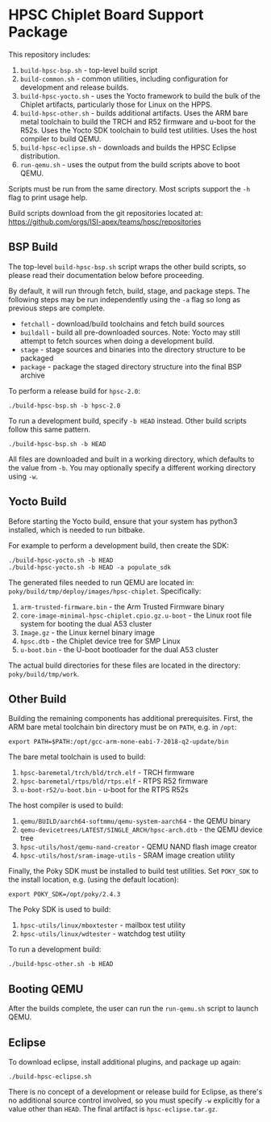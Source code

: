 HPSC Chiplet Board Support Package
==================================

This repository includes:

1. `build-hpsc-bsp.sh` - top-level build script
1. `build-common.sh` - common utilities, including configuration for development and release builds.
1. `build-hpsc-yocto.sh` - uses the Yocto framework to build the bulk of the Chiplet artifacts, particularly those for Linux on the HPPS.
1. `build-hpsc-other.sh` - builds additional artifacts.
Uses the ARM bare metal toolchain to build the TRCH and R52 firmware and u-boot for the R52s.
Uses the Yocto SDK toolchain to build test utilities.
Uses the host compiler to build QEMU.
1. `build-hpsc-eclipse.sh` - downloads and builds the HPSC Eclipse distribution.
1. `run-qemu.sh` - uses the output from the build scripts above to boot QEMU.

Scripts must be run from the same directory.
Most scripts support the `-h` flag to print usage help.

Build scripts download from the git repositories located at:
https://github.com/orgs/ISI-apex/teams/hpsc/repositories

BSP Build
---------

The top-level `build-hpsc-bsp.sh` script wraps the other build scripts, so please read their documentation below before proceeding.

By default, it will run through fetch, build, stage, and package steps.
The following steps may be run independently using the `-a` flag so long as previous steps are complete.

* `fetchall` - download/build toolchains and fetch build sources
* `buildall` - build all pre-downloaded sources.
Note: Yocto may still attempt to fetch sources when doing a development build.
* `stage` - stage sources and binaries into the directory structure to be packaged
* `package` - package the staged directory structure into the final BSP archive

To perform a release build for `hpsc-2.0`:

	./build-hpsc-bsp.sh -b hpsc-2.0

To run a development build, specify `-b HEAD` instead.
Other build scripts follow this same pattern.

	./build-hpsc-bsp.sh -b HEAD

All files are downloaded and built in a working directory, which defaults to the value from `-b`.
You may optionally specify a different working directory using `-w`.

Yocto Build
-----------

Before starting the Yocto build, ensure that your system has python3 installed, which is needed to run bitbake.

For example to perform a development build, then create the SDK:

	./build-hpsc-yocto.sh -b HEAD
	./build-hpsc-yocto.sh -b HEAD -a populate_sdk

The generated files needed to run QEMU are located in: `poky/build/tmp/deploy/images/hpsc-chiplet`.
Specifically:

1. `arm-trusted-firmware.bin` - the Arm Trusted Firmware binary
1. `core-image-minimal-hpsc-chiplet.cpio.gz.u-boot` - the Linux root file system for booting the dual A53 cluster
1. `Image.gz` - the Linux kernel binary image
1. `hpsc.dtb` - the Chiplet device tree for SMP Linux
1. `u-boot.bin` - the U-boot bootloader for the dual A53 cluster

The actual build directories for these files are located in the directory: `poky/build/tmp/work`.

Other Build
-----------

Building the remaining components has additional prerequisites.
First, the ARM bare metal toolchain bin directory must be on `PATH`, e.g. in `/opt`:

	export PATH=$PATH:/opt/gcc-arm-none-eabi-7-2018-q2-update/bin

The bare metal toolchain is used to build:

1. `hpsc-baremetal/trch/bld/trch.elf` - TRCH firmware
1. `hpsc-baremetal/rtps/bld/rtps.elf` - RTPS R52 firmware
1. `u-boot-r52/u-boot.bin` - u-boot for the RTPS R52s

The host compiler is used to build:

1. `qemu/BUILD/aarch64-softmmu/qemu-system-aarch64` - the QEMU binary
1. `qemu-devicetrees/LATEST/SINGLE_ARCH/hpsc-arch.dtb` - the QEMU device tree
1. `hpsc-utils/host/qemu-nand-creator` - QEMU NAND flash image creator
1. `hpsc-utils/host/sram-image-utils` - SRAM image creation utility

Finally, the Poky SDK must be installed to build test utilities.
Set `POKY_SDK` to the install location, e.g. (using the default location):

	export POKY_SDK=/opt/poky/2.4.3

The Poky SDK is used to build:

1. `hpsc-utils/linux/mboxtester` - mailbox test utility
1. `hpsc-utils/linux/wdtester` - watchdog test utility

To run a development build:

	./build-hpsc-other.sh -b HEAD

Booting QEMU
------------

After the builds complete, the user can run the `run-qemu.sh` script to launch QEMU.

Eclipse
-------

To download eclipse, install additional plugins, and package up again:

	./build-hpsc-eclipse.sh

There is no concept of a development or release build for Eclipse, as there's no additional source control involved, so you must specify `-w` explicitly for a value other than `HEAD`.
The final artifact is `hpsc-eclipse.tar.gz`.

